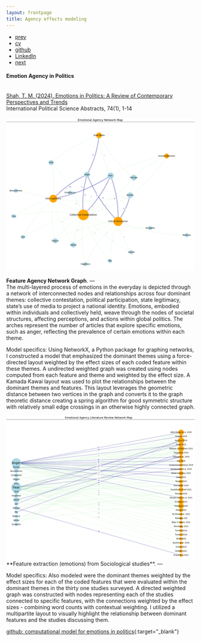 ```yaml
---
layout: frontpage
title: Agency effects modeling
---
```



<div class="navbar">
  <div class="navbar-inner">
      <ul class="nav">
          <li><a href="triggers.html">prev</a></li>          
          <li><a href="{{ BASE_PATH }}/jshah-public.pdf">cv</a></li>
          <li><a href="https://github.com/javedmshah">github</a></li>
          <li><a href="https://linkedin.com/in/javedmaqboolshah">LinkedIn</a></li>
          <li><a href="gtfeature.html">next</a></li>          
      </ul>
  </div>
</div>

#### Emotion Agency in Politics
<br><a href="https://journals.sagepub.com/doi/10.1177/00208345241232769">Shah, T. M. (2024). Emotions in Politics: A Review of Contemporary Perspectives and Trends</a> <br>
International Political Science Abstracts, 74(1), 1-14<br>
<a href="{{ BASE_PATH }}/shah-2024-emotions-in-politics-a-review-of-contemporary-perspectives-and-trends.pdf"><direct download link></a> <br>
<img src="final_coded_network_graph_emotion_agency.png" alt="Emotion Agency Network Graph" width="800"/>

**Feature Agency Network Graph**. &mdash; <br>
The multi-layered process of emotions in the everyday is depicted through a network of interconnected nodes and relationships across four dominant themes: collective contestation, political participation, state legitimacy, state’s use of media to project a national identity. Emotions, embodied within individuals and collectively held, weave through the nodes of societal structures, affecting perceptions, and actions within global politics. The arches represent the number of articles that explore specific emotions, such as anger, reflecting the prevalence of certain emotions within each theme.

Model specifics: Using NetworkX, a Python package for graphing networks, I constructed a model that emphasized the dominant themes using a force-directed layout weighted by the effect sizes of each coded feature within these themes. A undirected weighted graph was created using nodes computed from each feature and theme and weighted by the effect size. A Kamada Kawai layout was used to plot the relationships between the dominant themes and features. This layout leverages the geometric distance between two vertices in the graph and converts it to the graph theoretic distance creating a spring algorithm for good symmetric structure with relatively small edge crossings in an otherwise highly connected graph.

<img src="paper_final_coded_network_graph_emotion_agency.png" alt="Literature Review Network Graph" width="800"/>
**Feature extraction (emotions) from Sociological studies**. &mdash; <br>

Model specifics: Also modeled were the dominant themes weighted by the effect sizes for each of the coded features that were evaluated within the dominant themes in the thirty one studies surveyed. A directed weighted graph was constructed with nodes representing each of the studies connected to specific features, with the connections weighted by the effect sizes - combining word counts with contextual weighting. I utilized a multipartite layout to visually highlight the relationship between dominant features and the studies discussing them.

[github: computational model for emotions in politics](https://github.com/javedmshah/compute.agency.model){:target="_blank"}
